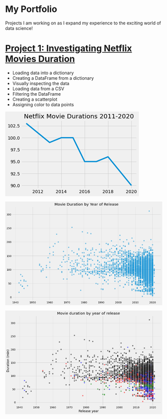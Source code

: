 # My Portfolio
Projects I am working on as I expand my experience to the exciting world of data science!

# [Project 1: Investigating Netflix Movies Duration](https://app.datacamp.com/workspace/w/8711015b-f671-4890-8103-d7f7ea71fb67)
* Loading data into a dictionary
* Creating a DataFrame from a dictionary
* Visually inspecting the data
* Loading data from a CSV
* Filtering the DataFrame
* Creating a scatterplot
* Assigning color to data points

![](https://raw.githubusercontent.com/jasmencoelho/Jasmen_Coelho_Portfolio/main/images/line_graph.png)

![](https://raw.githubusercontent.com/jasmencoelho/Jasmen_Coelho_Portfolio/main/images/nocolor.png)

![](https://raw.githubusercontent.com/jasmencoelho/Jasmen_Coelho_Portfolio/main/images/Movie_duration_by_year.png)

